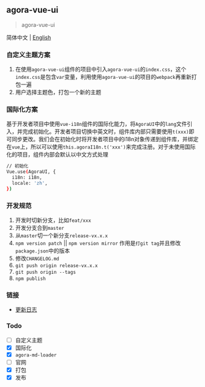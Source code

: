 ## agora-vue-ui
> agora-vue-ui

简体中文 | [English](./README-US.md)

### 自定义主题方案
1. 在使用`agora-vue-ui`组件的项目中引入`agora-vue-ui`的`index.css`，这个`index.css`是包含`var`变量，利用使用`agora-vue-ui`的项目的`webpack`再重新打包一遍
2. 用户选择主题色，打包一个新的主题

### 国际化方案
基于开发者项目中使用`vue-i18n`组件的国际化能力，将`AgoraUI`中的`lang`文件引入，并完成初始化。开发者项目切换中英文时，组件库内部只需要使用`t(xxx)`即可同步更改。我们会在初始化时将开发者项目中的i18n对象传递到组件库，并绑定在`vue`上，所以可以使用`this.agoraI18n.t('xxx')`来完成注册。对于未使用国际化的项目，组件内部会默认以中文方式处理
```bash
// 初始化
Vue.use(AgoraUI, {
  i18n: i18n,
  locale: 'zh',
})
```

### 开发规范
1. 开发时切新分支，比如`feat/xxx`
2. 开发分支合到`master`
3. 从`master`切一个新分支`release-vx.x.x`
4. `npm version patch` || `npm version mirror` 作用是`打git tag`并且修改`package.json`中的版本
5. 修改`CHANGELOG.md`
6. `git push origin release-vx.x.x`
7. `git push origin --tags`
8. `npm publish`

### 链接
- [更新日志](./CHAGELOG.md)

### Todo
- [ ] 自定义主题
- [x] 国际化
- [x] `agora-md-loader`
- [ ] 官网
- [x] 打包
- [x] 发布
